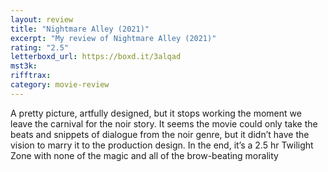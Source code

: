 ```yaml
---
layout: review
title: "Nightmare Alley (2021)"
excerpt: "My review of Nightmare Alley (2021)"
rating: "2.5"
letterboxd_url: https://boxd.it/3alqad
mst3k:
rifftrax:
category: movie-review
---
```


A pretty picture, artfully designed, but it stops working the moment we leave the carnival for the noir story. It seems the movie could only take the beats and snippets of dialogue from the noir genre, but it didn’t have the vision to marry it to the production design. In the end, it’s a 2.5 hr Twilight Zone with none of the magic and all of the brow-beating morality
